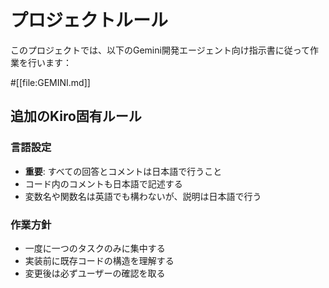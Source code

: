 # プロジェクトルール

このプロジェクトでは、以下のGemini開発エージェント向け指示書に従って作業を行います：

#[[file:GEMINI.md]]

## 追加のKiro固有ルール

### 言語設定
- **重要**: すべての回答とコメントは日本語で行うこと
- コード内のコメントも日本語で記述する
- 変数名や関数名は英語でも構わないが、説明は日本語で行う

### 作業方針
- 一度に一つのタスクのみに集中する
- 実装前に既存コードの構造を理解する
- 変更後は必ずユーザーの確認を取る